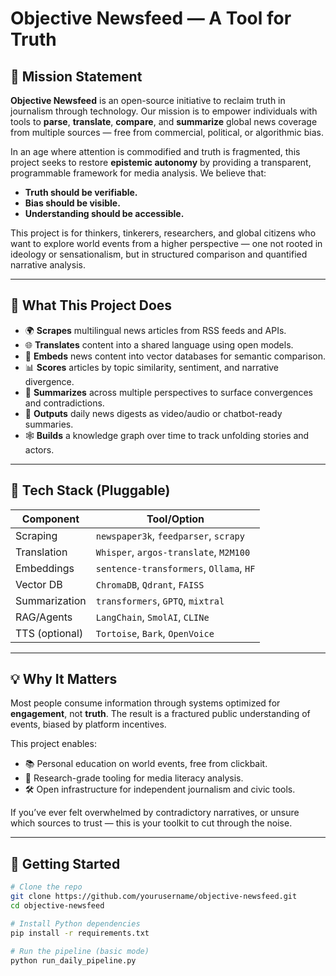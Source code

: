 # Objective Newsfeed — A Tool for Truth

## 🧭 Mission Statement

**Objective Newsfeed** is an open-source initiative to reclaim truth in journalism through technology. Our mission is to empower individuals with tools to **parse**, **translate**, **compare**, and **summarize** global news coverage from multiple sources — free from commercial, political, or algorithmic bias.

In an age where attention is commodified and truth is fragmented, this project seeks to restore **epistemic autonomy** by providing a transparent, programmable framework for media analysis. We believe that:
- **Truth should be verifiable.**
- **Bias should be visible.**
- **Understanding should be accessible.**

This project is for thinkers, tinkerers, researchers, and global citizens who want to explore world events from a higher perspective — one not rooted in ideology or sensationalism, but in structured comparison and quantified narrative analysis.

---

## 🧱 What This Project Does

- 🌍 **Scrapes** multilingual news articles from RSS feeds and APIs.
- 🌐 **Translates** content into a shared language using open models.
- 🧠 **Embeds** news content into vector databases for semantic comparison.
- 📊 **Scores** articles by topic similarity, sentiment, and narrative divergence.
- 🧾 **Summarizes** across multiple perspectives to surface convergences and contradictions.
- 🎥 **Outputs** daily news digests as video/audio or chatbot-ready summaries.
- 🕸️ **Builds** a knowledge graph over time to track unfolding stories and actors.

---

## 🔧 Tech Stack (Pluggable)

| Component         | Tool/Option                            |
|------------------|-----------------------------------------|
| Scraping         | `newspaper3k`, `feedparser`, `scrapy`   |
| Translation      | `Whisper`, `argos-translate`, `M2M100` |
| Embeddings       | `sentence-transformers`, `Ollama`, `HF` |
| Vector DB        | `ChromaDB`, `Qdrant`, `FAISS`           |
| Summarization    | `transformers`, `GPTQ`, `mixtral`       |
| RAG/Agents       | `LangChain`, `SmolAI`, `CLINe`          |
| TTS (optional)   | `Tortoise`, `Bark`, `OpenVoice`         |

---

## 💡 Why It Matters

Most people consume information through systems optimized for **engagement**, not **truth**. The result is a fractured public understanding of events, biased by platform incentives.

This project enables:
- 📚 Personal education on world events, free from clickbait.
- 🧪 Research-grade tooling for media literacy analysis.
- 🛠️ Open infrastructure for independent journalism and civic tools.

If you’ve ever felt overwhelmed by contradictory narratives, or unsure which sources to trust — this is your toolkit to cut through the noise.

---

## 🚀 Getting Started

```bash
# Clone the repo
git clone https://github.com/yourusername/objective-newsfeed.git
cd objective-newsfeed

# Install Python dependencies
pip install -r requirements.txt

# Run the pipeline (basic mode)
python run_daily_pipeline.py